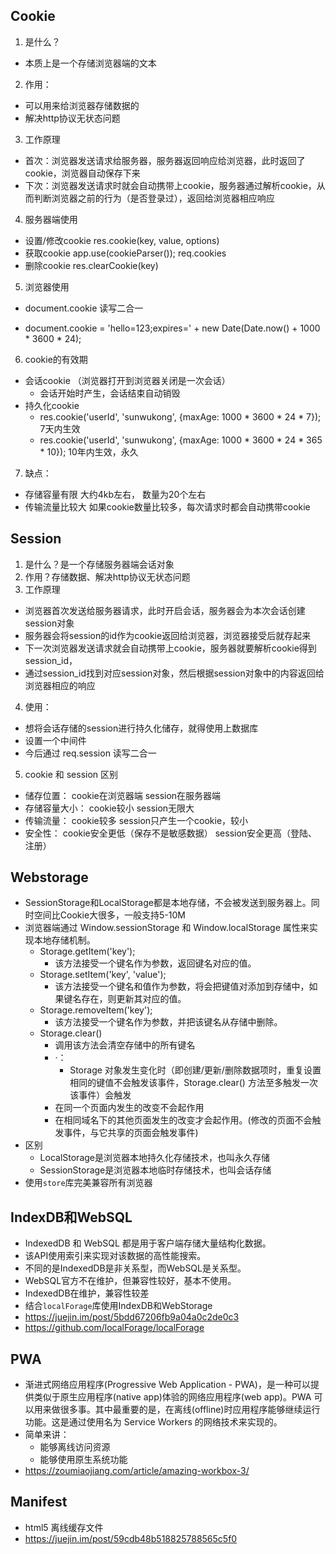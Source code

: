 ## Cookie
1. 是什么？
  * 本质上是一个存储浏览器端的文本
2. 作用：
  * 可以用来给浏览器存储数据的
  * 解决http协议无状态问题
3. 工作原理
  * 首次：浏览器发送请求给服务器，服务器返回响应给浏览器，此时返回了cookie，浏览器自动保存下来
  * 下次：浏览器发送请求时就会自动携带上cookie，服务器通过解析cookie，从而判断浏览器之前的行为（是否登录过），返回给浏览器相应响应
4. 服务器端使用
  - 设置/修改cookie
    res.cookie(key, value, options)
  - 获取cookie
    app.use(cookieParser());
    req.cookies
  - 删除cookie
    res.clearCookie(key)
5. 浏览器使用
  * document.cookie 读写二合一
  
  * document.cookie = 'hello=123;expires=' + new Date(Date.now() + 1000 * 3600 * 24);
6. cookie的有效期
  - 会话cookie （浏览器打开到浏览器关闭是一次会话）
     * 会话开始时产生，会话结束自动销毁
  - 持久化cookie
     * res.cookie('userId', 'sunwukong', {maxAge: 1000 * 3600 * 24 * 7}); 7天内生效
     * res.cookie('userId', 'sunwukong', {maxAge: 1000 * 3600 * 24 * 365 * 10});  10年内生效，永久
7. 缺点：
  - 存储容量有限  大约4kb左右， 数量为20个左右
  - 传输流量比较大  如果cookie数量比较多，每次请求时都会自动携带cookie

## Session
1. 是什么？是一个存储服务器端会话对象
2. 作用？存储数据、解决http协议无状态问题
3. 工作原理
  * 浏览器首次发送给服务器请求，此时开启会话，服务器会为本次会话创建session对象
  * 服务器会将session的id作为cookie返回给浏览器，浏览器接受后就存起来
  * 下一次浏览器发送请求就会自动携带上cookie，服务器就要解析cookie得到session_id，
  * 通过session_id找到对应session对象，然后根据session对象中的内容返回给浏览器相应的响应
4. 使用：
  * 想将会话存储的session进行持久化储存，就得使用上数据库
  * 设置一个中间件
  * 今后通过 req.session 读写二合一

5. cookie 和 session 区别
  * 储存位置： cookie在浏览器端  session在服务器端
  * 存储容量大小： cookie较小   session无限大
  * 传输流量： cookie较多    session只产生一个cookie，较小
  * 安全性：  cookie安全更低（保存不是敏感数据）    session安全更高（登陆、注册）


## Webstorage
* SessionStorage和LocalStorage都是本地存储，不会被发送到服务器上。同时空间比Cookie大很多，一般支持5-10M
* 浏览器端通过 Window.sessionStorage 和 Window.localStorage 属性来实现本地存储机制。
  * Storage.getItem('key');
    * 该方法接受一个键名作为参数，返回键名对应的值。
  * Storage.setItem('key', 'value');
    * 该方法接受一个键名和值作为参数，将会把键值对添加到存储中，如果键名存在，则更新其对应的值。
  * Storage.removeItem('key');
    * 该方法接受一个键名作为参数，并把该键名从存储中删除。
  * Storage.clear()
    * 调用该方法会清空存储中的所有键名
	* ·：	
	  * Storage 对象发生变化时（即创建/更新/删除数据项时，重复设置相同的键值不会触发该事件，Storage.clear() 方法至多触发一次该事件）会触发
    * 在同一个页面内发生的改变不会起作用
    * 在相同域名下的其他页面发生的改变才会起作用。(修改的页面不会触发事件，与它共享的页面会触发事件)
* 区别
  * LocalStorage是浏览器本地持久化存储技术，也叫永久存储
  * SessionStorage是浏览器本地临时存储技术，也叫会话存储
* 使用`store`库完美兼容所有浏览器

## IndexDB和WebSQL
* IndexedDB 和 WebSQL 都是用于客户端存储大量结构化数据。
* 该API使用索引来实现对该数据的高性能搜索。
* 不同的是IndexedDB是非关系型，而WebSQL是关系型。
* WebSQL官方不在维护，但兼容性较好，基本不使用。
* IndexedDB在维护，兼容性较差
* 结合`localForage`库使用IndexDB和WebStorage
* https://juejin.im/post/5bdd67206fb9a04a0c2de0c3
* https://github.com/localForage/localForage

## PWA
* 渐进式网络应用程序(Progressive Web Application - PWA)，是一种可以提供类似于原生应用程序(native app)体验的网络应用程序(web app)。PWA 可以用来做很多事。其中最重要的是，在离线(offline)时应用程序能够继续运行功能。这是通过使用名为 Service Workers 的网络技术来实现的。
* 简单来讲：
	* 能够离线访问资源
	* 能够使用原生系统功能
* https://zoumiaojiang.com/article/amazing-workbox-3/

## Manifest
* html5 离线缓存文件
* https://juejin.im/post/59cdb48b518825788565c5f0